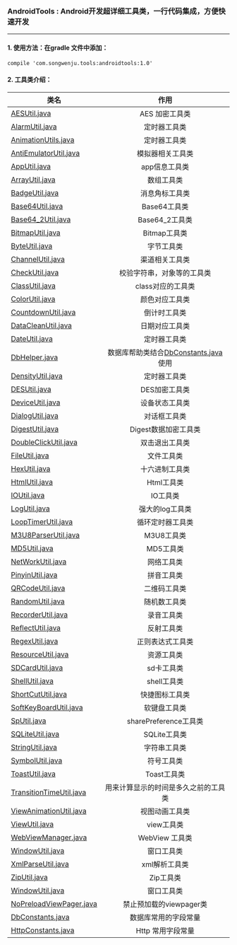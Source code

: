 ### AndroidTools : Android开发超详细工具类，一行代码集成，方便快速开发

---
#### 1. 使用方法：在gradle 文件中添加：

```
compile 'com.songwenju.tools:androidtools:1.0'
```


#### 2. 工具类介绍：

| 类名                       | 作用    |
| --------                  | :-----:  |
| [AESUtil.java](androidtools/src/main/java/com/songwenju/androidtools/util/AESUtil.java)              |AES 加密工具类      |
| [AlarmUtil.java](androidtools/src/main/java/com/songwenju/androidtools/util/AlarmUtil.java)              | 定时器工具类     |
| [AnimationUtils.java](androidtools/src/main/java/com/songwenju/androidtools/util/AlarmUtil.java)              | 定时器工具类     |
| [AntiEmulatorUtil.java](androidtools/src/main/java/com/songwenju/androidtools/util/AntiEmulatorUtil.java)     | 模拟器相关工具类     |
| [AppUtil.java](androidtools/src/main/java/com/songwenju/androidtools/util/AppUtil.java)              | app信息工具类     |
| [ArrayUtil.java](androidtools/src/main/java/com/songwenju/androidtools/util/ArrayUtil.java)              | 数组工具类     |
| [BadgeUtil.java](androidtools/src/main/java/com/songwenju/androidtools/util/BadgeUtil.java)              | 消息角标工具类  |
| [Base64Util.java](androidtools/src/main/java/com/songwenju/androidtools/util/Base64Util.java)            | Base64工具类   |
| [Base64_2Util.java](androidtools/src/main/java/com/songwenju/androidtools/util/Base64_2Util.java)        | Base64_2工具类 |
| [BitmapUtil.java](androidtools/src/main/java/com/songwenju/androidtools/util/BitmapUtil.java)              | Bitmap工具类     |
| [ByteUtil.java](androidtools/src/main/java/com/songwenju/androidtools/util/ByteUtil.java)              | 字节工具类     |
| [ChannelUtil.java](androidtools/src/main/java/com/songwenju/androidtools/util/ChannelUtil.java)              | 渠道相关工具类     |
| [CheckUtil.java](androidtools/src/main/java/com/songwenju/androidtools/util/CheckUtil.java)              | 校验字符串，对象等的工具类     |
| [ClassUtil.java](androidtools/src/main/java/com/songwenju/androidtools/util/ClassUtil.java)              | class对应的工具类     |
| [ColorUtil.java](androidtools/src/main/java/com/songwenju/androidtools/util/ColorUtil.java)              | 颜色对应工具类     |
| [CountdownUtil.java](androidtools/src/main/java/com/songwenju/androidtools/util/CountdownUtil.java)              | 倒计时工具类     |
| [DataCleanUtil.java](androidtools/src/main/java/com/songwenju/androidtools/util/DateUtil.java)              | 日期对应工具类     |
| [DateUtil.java](androidtools/src/main/java/com/songwenju/androidtools/util/DateUtil.java)              | 定时器工具类     |
| [DbHelper.java](androidtools/src/main/java/com/songwenju/androidtools/util/DbHelper.java)              | 数据库帮助类结合[DbConstants.java](androidtools/src/main/java/com/songwenju/androidtools/constant/DbConstants.java) 使用|
| [DensityUtil.java](androidtools/src/main/java/com/songwenju/androidtools/util/DensityUtil.java)              | 定时器工具类     |
| [DESUtil.java](androidtools/src/main/java/com/songwenju/androidtools/util/DESUtil.java)              | DES加密工具类     |
| [DeviceUtil.java](androidtools/src/main/java/com/songwenju/androidtools/util/DeviceUtil.java)              | 设备状态工具类     |
| [DialogUtil.java](androidtools/src/main/java/com/songwenju/androidtools/util/DialogUtil.java)              | 对话框工具类     |
| [DigestUtil.java](androidtools/src/main/java/com/songwenju/androidtools/util/DigestUtil.java)              | Digest数据加密工具类     |
| [DoubleClickUtil.java](androidtools/src/main/java/com/songwenju/androidtools/util/DoubleClickUtil.java)              | 双击退出工具类     |
| [FileUtil.java](androidtools/src/main/java/com/songwenju/androidtools/util/FileUtil.java)              | 文件工具类     |
| [HexUtil.java](androidtools/src/main/java/com/songwenju/androidtools/util/HexUtil.java)              | 十六进制工具类     |
| [HtmlUtil.java](androidtools/src/main/java/com/songwenju/androidtools/util/HtmlUtil.java)              | Html工具类     |
| [IOUtil.java](androidtools/src/main/java/com/songwenju/androidtools/util/IOUtil.java)              | IO工具类     |
| [LogUtil.java](androidtools/src/main/java/com/songwenju/androidtools/util/LogUtil.java)              | 强大的log工具类     |
| [LoopTimerUtil.java](androidtools/src/main/java/com/songwenju/androidtools/util/LoopTimerUtil.java)              | 循环定时器工具类     |
| [M3U8ParserUtil.java](androidtools/src/main/java/com/songwenju/androidtools/util/M3U8ParserUtil.java)              | M3U8工具类     |
| [MD5Util.java](androidtools/src/main/java/com/songwenju/androidtools/util/MD5Util.java)              | MD5工具类     |
| [NetWorkUtil.java](androidtools/src/main/java/com/songwenju/androidtools/util/NetWorkUtil.java)              | 网络工具类     |
| [PinyinUtil.java](androidtools/src/main/java/com/songwenju/androidtools/util/PinyinUtil.java)              | 拼音工具类     |
| [QRCodeUtil.java](androidtools/src/main/java/com/songwenju/androidtools/util/NetWorkUtil.java)              | 二维码工具类     |
| [RandomUtil.java](androidtools/src/main/java/com/songwenju/androidtools/util/RandomUtil.java)              | 随机数工具类     |
| [RecorderUtil.java](androidtools/src/main/java/com/songwenju/androidtools/util/RecorderUtil.java)              | 录音工具类     |
| [ReflectUtil.java](androidtools/src/main/java/com/songwenju/androidtools/util/ReflectUtil.java)              | 反射工具类     |
| [RegexUtil.java](androidtools/src/main/java/com/songwenju/androidtools/util/RegexUtil.java)              | 正则表达式工具类     |
| [ResourceUtil.java](androidtools/src/main/java/com/songwenju/androidtools/util/ResourceUtil.java)              | 资源工具类     |
| [SDCardUtil.java](androidtools/src/main/java/com/songwenju/androidtools/util/SDCardUtil.java)              | sd卡工具类     |
| [ShellUtil.java](androidtools/src/main/java/com/songwenju/androidtools/util/ShellUtil.java)              | shell工具类     |
| [ShortCutUtil.java](androidtools/src/main/java/com/songwenju/androidtools/util/ShortCutUtil.java)              | 快捷图标工具类     |
| [SoftKeyBoardUtil.java](androidtools/src/main/java/com/songwenju/androidtools/util/SoftKeyBoardUtil.java)              | 软键盘工具类     |
| [SpUtil.java](androidtools/src/main/java/com/songwenju/androidtools/util/ResourceUtil.java)              | sharePreference工具类     |
| [SQLiteUtil.java](androidtools/src/main/java/com/songwenju/androidtools/util/SQLiteUtil.java)              | SQLite工具类     |
| [StringUtil.java](androidtools/src/main/java/com/songwenju/androidtools/util/StringUtil.java)              | 字符串工具类     |
| [SymbolUtil.java](androidtools/src/main/java/com/songwenju/androidtools/util/SymbolUtil.java)              | 符号工具类     |
| [ToastUtil.java](androidtools/src/main/java/com/songwenju/androidtools/util/ToastUtil.java)              | Toast工具类     |
| [TransitionTimeUtil.java](androidtools/src/main/java/com/songwenju/androidtools/util/TransitionTimeUtil.java)              | 用来计算显示的时间是多久之前的工具类     |
| [ViewAnimationUtil.java](androidtools/src/main/java/com/songwenju/androidtools/util/ViewAnimationUtil.java)              | 视图动画工具类     |
| [ViewUtil.java](androidtools/src/main/java/com/songwenju/androidtools/util/ViewUtil.java)              | view工具类     |
| [WebViewManager.java](androidtools/src/main/java/com/songwenju/androidtools/util/WebViewManager.java)              | WebView 工具类     |
| [WindowUtil.java](androidtools/src/main/java/com/songwenju/androidtools/util/WindowUtil.java)              | 窗口工具类     |
| [XmlParseUtil.java](androidtools/src/main/java/com/songwenju/androidtools/util/XmlParseUtil.java)              | xml解析工具类     |
| [ZipUtil.java](androidtools/src/main/java/com/songwenju/androidtools/util/ZipUtil.java)              | Zip工具类     |
| [WindowUtil.java](androidtools/src/main/java/com/songwenju/androidtools/util/WindowUtil.java)              | 窗口工具类     |
| [NoPreloadViewPager.java](androidtools/src/main/java/com/songwenju/androidtools/view/NoPreloadViewPager.java)              | 禁止预加载的viewpager类     |
| [DbConstants.java](androidtools/src/main/java/com/songwenju/androidtools/constant/DbConstants.java)          |数据库常用的字段常量| 
| [HttpConstants.java](androidtools/src/main/java/com/songwenju/androidtools/constant/HttpConstants.java)      |Http 常用字段常量| 